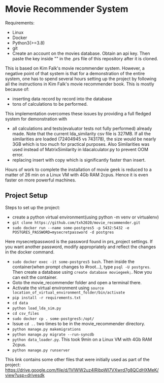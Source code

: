 # Movie Recommender System

Requirements:
- Linux
- Docker
- Python3(>=3.8)
- git
- Create an account on the movies database. Obtain an api key. Then paste the key inside "" in the .prs file of this repository after it is cloned.

This is based on Kim Falk's movie recommender system. However, a negative point of that system is that for a demonstration of the entire system, one has to spend several hours setting up the project by following all the instructions in Kim Falk's movie recommender book. This is mostly because of:
- inserting data record by record into the database
- tons of calculations to be performed.

This implementation overcomes these issues by providing a full fledged system for demonstration with
- all calculations and tests(evaluator tests not fully performed) already made. Note that the current lda_similarity csv file is 327MB. If all the similarities are loaded (72404945 vs 743178), the size would be nearly 3GB which is too much for practical purposes. Also Similarities was used instead of MatrixSimilarity in ldacalculator.py to prevent OOM error.
- replacing insert with copy which is significantly faster than insert.

Hours of work to complete the installation of movie geek is reduced to a matter of 26 min on a Linux VM with 4Gb RAM 2cpus. Hence it is even faster on more powerful machines.

## Project Setup
Steps to set up the project:
- create a python virtual environment(using python -m venv or virtualenv) 
- `git clone https://github.com/txh2020/movie_recommender.git`
- `sudo docker run --name some-postgres5 -p 5432:5432 -e POSTGRES_PASSWORD=mysecretpassword -d postgres`
 
Here mysecretpassword is the password found in prs_project settings. If you want another password, modify appropriately and reflect the changes in the docker command.
- `sudo docker exec -it some-postgres5 bash`. Then inside the container(when prompt changes to #root...), type `psql -U postgres`. Then create a database using `create database moviegeek;`. Now you can exit the container.
- Goto the movie_recommender folder and open a terminal there.
- Activate the virtual environment using `source location_of_virtual_environment_folder/bin/activate`
- `pip install -r requirements.txt`
- `cd data`
- `python load_lda_sim.py`
- `cd csv_files`
- `sudo docker cp . some-postgres5:/opt/`
- Issue `cd ..` two times to be in the movie_recommender directory.
- `python manage.py makemigrations`
- `python manage.py migrate --run-syncdb`
- `python data_loader.py`. This took 9min on a Linux VM with 4Gb RAM 2cpus.
- `python manage.py runserver` 
 
This link contains some other files that were initially used as part of the project:
https://drive.google.com/file/d/1VIWW2uz4IRibpWl7VXwrd7g8QCdHXMeK/view?usp=drivesdk
